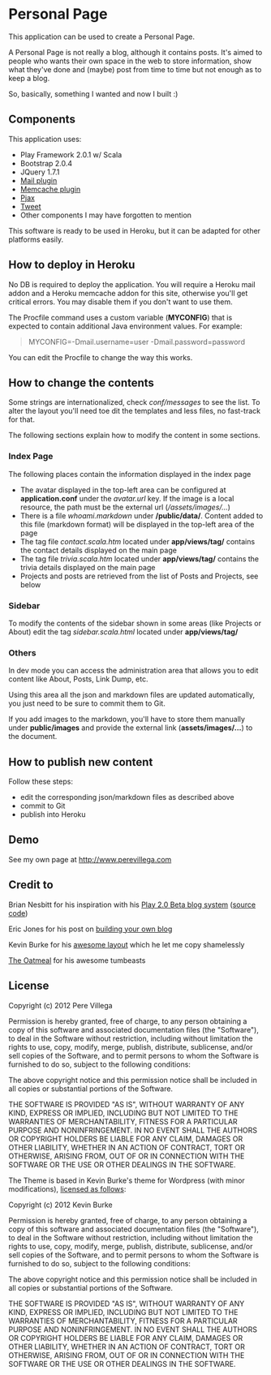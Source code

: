 Personal Page
=============

This application can be used to create a Personal Page.

A Personal Page is not really a blog, although it contains posts. It's aimed to people who wants their own space in the web to store information, show what they've done and (maybe) post from time to time but not enough as to keep a blog.

So, basically, something I wanted and now I built :)

## Components

This application uses:

+ Play Framework 2.0.1 w/ Scala
+ Bootstrap 2.0.4
+ JQuery 1.7.1
+ [Mail plugin][1]
+ [Memcache plugin][2]
+ [Pjax][9]
+ [Tweet][10]
+ Other components I may have forgotten to mention

This software is ready to be used in Heroku, but it can be adapted for other platforms easily.

## How to deploy in Heroku

No DB is required to deploy the application. You will require a Heroku mail addon and a Heroku memcache addon for this site, otherwise you'll get critical errors. You may disable them if you don't want to use them.

The Procfile command uses a custom variable (**MYCONFIG**) that is expected to contain additional Java environment values. For example:

> MYCONFIG=-Dmail.username=user -Dmail.password=password

You can edit the Procfile to change the way this works.


## How to change the contents

Some strings are internationalized, check *conf/messages* to see the list. To alter the layout you'll need toe dit the templates and less files, no fast-track for that.

The following sections explain how to modify the content in some sections.

### Index Page

The following places contain the information displayed in the index page

- The avatar displayed in the top-left area can be configured at **application.conf** under the *avatar.url* key. If the image is a local resource, the path must be the external url (*/assets/images/...*)
- There is a file *whoami.markdown* under **/public/data/**. Content added to this file (markdown format) will be displayed in the top-left area of the page
- The tag file *contact.scala.htm* located under **app/views/tag/** contains the contact details displayed on the main page
- The tag file *trivia.scala.htm* located under **app/views/tag/** contains the trivia details displayed on the main page
- Projects and posts are retrieved from the list of Posts and Projects, see below

### Sidebar

To modify the contents of the sidebar shown in some areas (like Projects or About) edit the tag *sidebar.scala.html* located under **app/views/tag/**

### Others

In dev mode you can access the administration area that allows you to edit content like About, Posts, Link Dump, etc.

Using this area all the json and markdown files are updated automatically, you just need to be sure to commit them to Git.

If you add images to the markdown, you'll have to store them manually under **public/images** and provide the external link (**assets/images/...**) to the document.

## How to publish new content

Follow these steps:
+ edit the corresponding json/markdown files as described above
+ commit to Git
+ publish into Heroku

## Demo

See my own page at <http://www.perevillega.com>

## Credit to

Brian Nesbitt for his inspiration with his [Play 2.0 Beta blog system][3] ([source code][4])

Eric Jones for his post on [building your own blog][5]

Kevin Burke for his [awesome layout][6] which he let me copy shamelessly

[The Oatmeal][8] for his awesome tumbeasts


## License

Copyright (c) 2012 Pere Villega

Permission is hereby granted, free of charge, to any person obtaining a copy of this software and associated documentation files (the "Software"), to deal in the Software without restriction, including without limitation the rights to use, copy, modify, merge, publish, distribute, sublicense, and/or sell copies of the Software, and to permit persons to whom the Software is furnished to do so, subject to the following conditions:

The above copyright notice and this permission notice shall be included in all copies or substantial portions of the Software.

THE SOFTWARE IS PROVIDED "AS IS", WITHOUT WARRANTY OF ANY KIND, EXPRESS OR IMPLIED, INCLUDING BUT NOT LIMITED TO THE WARRANTIES OF MERCHANTABILITY, FITNESS FOR A PARTICULAR PURPOSE AND NONINFRINGEMENT. IN NO EVENT SHALL THE AUTHORS OR COPYRIGHT HOLDERS BE LIABLE FOR ANY CLAIM, DAMAGES OR OTHER LIABILITY, WHETHER IN AN ACTION OF CONTRACT, TORT OR OTHERWISE, ARISING FROM, OUT OF OR IN CONNECTION WITH THE SOFTWARE OR THE USE OR OTHER DEALINGS IN THE SOFTWARE.


The Theme is based in Kevin Burke's theme for Wordpress (with minor modifications), [licensed as follows][7]:

Copyright (c) 2012 Kevin Burke

Permission is hereby granted, free of charge, to any person obtaining a copy of this software and associated documentation files (the "Software"), to deal in the Software without restriction, including without limitation the rights to use, copy, modify, merge, publish, distribute, sublicense, and/or sell copies of the Software, and to permit persons to whom the Software is furnished to do so, subject to the following conditions:

The above copyright notice and this permission notice shall be included in all copies or substantial portions of the Software.

THE SOFTWARE IS PROVIDED "AS IS", WITHOUT WARRANTY OF ANY KIND, EXPRESS OR IMPLIED, INCLUDING BUT NOT LIMITED TO THE WARRANTIES OF MERCHANTABILITY, FITNESS FOR A PARTICULAR PURPOSE AND NONINFRINGEMENT. IN NO EVENT SHALL THE AUTHORS OR COPYRIGHT HOLDERS BE LIABLE FOR ANY CLAIM, DAMAGES OR OTHER LIABILITY, WHETHER IN AN ACTION OF CONTRACT, TORT OR OTHERWISE, ARISING FROM, OUT OF OR IN CONNECTION WITH THE SOFTWARE OR THE USE OR OTHER DEALINGS IN THE SOFTWARE.



[1]: https://github.com/typesafehub/play-plugins/tree/master/mailer
[2]: https://github.com/mumoshu/play2-memcached
[3]: http://nesbot.com/2011/11/22/now-running-on-play-2-beta
[4]: https://github.com/briannesbitt/nesbot.com
[5]: http://erjjones.github.com/blog/How-I-built-my-blog-in-one-day/
[6]: http://kev.inburke.com/
[7]: https://bitbucket.org/kevinburke/blog-design/src/8119db77e1c1/LICENSE
[8]: http://theoatmeal.com/
[9]: https://github.com/defunkt/jquery-pjax
[10]: https://github.com/seaofclouds/tweet

